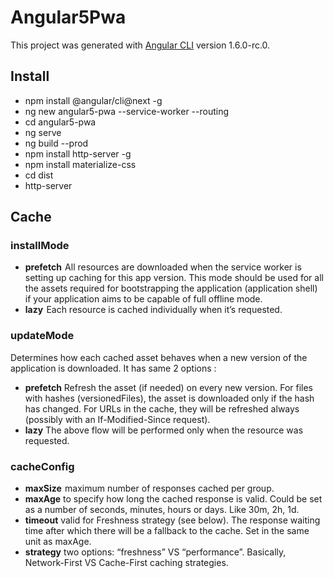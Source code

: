 # Angular5Pwa

This project was generated with [Angular CLI](https://github.com/angular/angular-cli) version 1.6.0-rc.0.

## Install

* npm install @angular/cli@next -g
* ng new angular5-pwa --service-worker --routing
* cd angular5-pwa
* ng serve
* ng build --prod
* npm install http-server -g
* npm install materialize-css
* cd dist
* http-server

## Cache

### installMode

* **prefetch**  All resources are downloaded when the service worker is setting up caching for this app version. This mode should be used for all the assets required for bootstrapping the application (application shell) if your application aims to be capable of full offline mode.
* **lazy**  Each resource is cached individually when it’s requested.

### updateMode

Determines how each cached asset behaves when a new version of the application is downloaded. It has same 2 options :

* **prefetch** Refresh the asset (if needed) on every new version. For files with hashes (versionedFiles), the asset is downloaded only if the hash has changed. For URLs in the cache, they will be refreshed always (possibly with an If-Modified-Since request).
* **lazy** The above flow will be performed only when the resource was requested.

### cacheConfig

* **maxSize**  maximum number of responses cached per group.
* **maxAge** to specify how long the cached response is valid. Could be set as a number of seconds, minutes, hours or days. Like 30m, 2h, 1d.
* **timeout** valid for Freshness strategy (see below). The response waiting time after which there will be a fallback to the cache. Set in the same unit as maxAge.
* **strategy** two options: “freshness” VS “performance”. Basically, Network-First VS Cache-First caching strategies.

